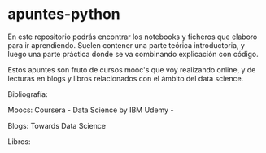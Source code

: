 # apuntes-python

En este repositorio podrás encontrar los notebooks y ficheros que elaboro para ir aprendiendo. Suelen contener una parte teórica introductoria, y luego una parte práctica donde se va combinando explicación con código.

Estos apuntes son fruto de cursos mooc's que voy realizando online, y de lecturas en blogs y libros relacionados con el ámbito del data science.

Bibliografía:

Moocs:
Coursera - Data Science by IBM
Udemy - 

Blogs:
Towards Data Science

Libros:
